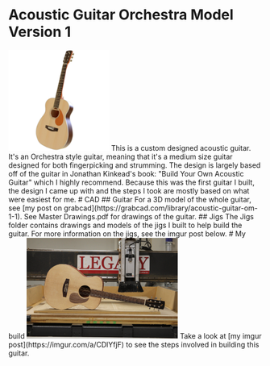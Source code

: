 # Acoustic Guitar Orchestra Model Version 1
<img src="/images/GuitarRender.png" alt="3D Render of Guitar" style="height: 200px;"/>
This is a custom designed acoustic guitar. It's an Orchestra style guitar, meaning that it's a medium size guitar designed for both fingerpicking and strumming. 
The design is largely based off of the guitar in Jonathan Kinkead's book: "Build Your Own Acoustic Guitar" which I highly recommend. Because this was the first guitar I built, the design I came up with and the steps I took are mostly based on what were easiest for me.
# CAD
## Guitar
For a 3D model of the whole guitar, see [my post on grabcad](https://grabcad.com/library/acoustic-guitar-om-1-1).
See Master Drawings.pdf for drawings of the guitar.
## Jigs
The Jigs folder contains drawings and models of the jigs I built to help build the guitar. For more information on the jigs, see the imgur post below.
# My build
<img src="/images/1 - 29W29MW.jpg" alt="My guitar build" style="height: 200px;"/>
Take a look at [my imgur post](https://imgur.com/a/CDlYfjF) to see the steps involved in building this guitar.
